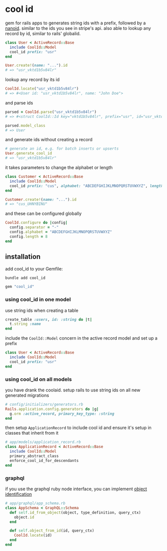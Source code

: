 # cool id

gem for rails apps to generates string ids with a prefix, followed by a [nanoid](https://zelark.github.io/nano-id-cc/). similar to the ids you see in stripe's api. also able to lookup any record by id, similar to rails' globalid.

```ruby
class User < ActiveRecord::Base
  include CoolId::Model
  cool_id prefix: "usr"
end

User.create!(name: "...").id
# => "usr_vktd1b5v84lr"
```

lookup any record by its id

```ruby
CoolId.locate("usr_vktd1b5v84lr")
# => #<User id: "usr_vktd1b5v84lr", name: "John Doe">
```

and parse ids

```ruby
parsed = CoolId.parse("usr_vktd1b5v84lr")
# => #<struct CoolId::Id key="vktd1b5v84lr", prefix="usr", id="usr_vktd1b5v84lr", model_class=User>

parsed.model_class
# => User
```

and generate ids without creating a record

```ruby
# generate an id, e.g. for batch inserts or upserts
User.generate_cool_id
# => "usr_vktd1b5v84lr"

```

it takes parameters to change the alphabet or length

```ruby
class Customer < ActiveRecord::Base
  include CoolId::Model
  cool_id prefix: "cus", alphabet: "ABCDEFGHIJKLMNOPQRSTUVWXYZ", length: 8
end

Customer.create!(name: "...").id
# => "cus_UHNYBINU"
```

and these can be configured globally

```ruby
CoolId.configure do |config|
  config.separator = "-"
  config.alphabet = "ABCDEFGHIJKLMNOPQRSTUVWXYZ"
  config.length = 8
end
```

## installation

add cool_id to your Gemfile:

```bash
bundle add cool_id
```

```ruby
gem "cool_id"
```

### using cool_id in one model

use string ids when creating a table

```ruby
create_table :users, id: :string do |t|
  t.string :name
end
```

include the `CoolId::Model` concern in the active record model and set up a prefix

```ruby
class User < ActiveRecord::Base
  include CoolId::Model
  cool_id prefix: "usr"
end
```

### using cool_id on all models

you have drank the coolaid. setup rails to use string ids on all new generated migrations

```ruby
# config/initializers/generators.rb
Rails.application.config.generators do |g|
  g.orm :active_record, primary_key_type: :string
end
```

then setup `ApplicationRecord` to include cool id and ensure it's setup in classes that inherit from it

```ruby
# app/models/application_record.rb
class ApplicationRecord < ActiveRecord::Base
  include CoolId::Model
  primary_abstract_class
  enforce_cool_id_for_descendants
end
```

### graphql

if you use the graphql ruby node interface, you can implement [object identification](https://graphql-ruby.org/schema/object_identification)


```ruby
# app/graphql/app_schema.rb
class AppSchema < GraphQL::Schema
  def self.id_from_object(object, type_definition, query_ctx)
    object.id
  end

  def self.object_from_id(id, query_ctx)
    CoolId.locate(id)
  end
end
```
